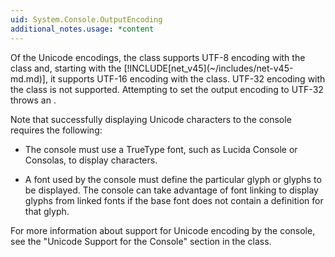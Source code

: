 ```yaml
---
uid: System.Console.OutputEncoding
additional_notes.usage: *content
---
```


<p>Of the Unicode encodings, the <xref href="System.Console"></xref> class supports UTF-8 encoding with the <xref href="System.Text.UTF8Encoding"></xref> class and, starting with the [!INCLUDE[net_v45](~/includes/net-v45-md.md)], it supports UTF-16 encoding with the <xref href="System.Text.UnicodeEncoding"></xref> class. UTF-32 encoding with the <xref href="System.Text.UTF32Encoding"></xref> class is not supported. Attempting to set the output encoding to UTF-32 throws an <xref href="System.IO.IOException"></xref>.  
  
 Note that successfully displaying Unicode characters to the console requires the following:  
  
-   The console must use a TrueType font, such as Lucida Console or Consolas, to display characters.  
  
-   A font used by the console must define the particular glyph or glyphs to be displayed. The console can take advantage of font linking to display glyphs from linked fonts if the base font does not contain a definition for that glyph.  
  
 For more information about support for Unicode encoding by the console, see the "Unicode Support for the Console" section in the <xref href="System.Console"></xref> class.</p>


